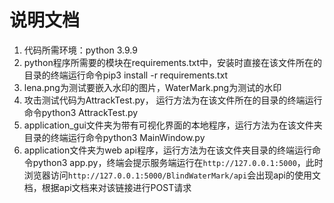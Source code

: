 # 说明文档

1. 代码所需环境：python 3.9.9
2. python程序所需要的模块在requirements.txt中，安装时直接在该文件所在的目录的终端运行命令pip3 install -r requirements.txt
3. lena.png为测试要嵌入水印的图片，WaterMark.png为测试的水印
4. 攻击测试代码为AttrackTest.py， 运行方法为在该文件所在的目录的终端运行命令python3 AttrackTest.py
5. application_gui文件夹为带有可视化界面的本地程序，运行方法为在该文件夹目录的终端运行命令python3 MainWindow.py
6. application文件夹为web api程序，运行方法为在该文件夹目录的终端运行命令python3 app.py，终端会提示服务端运行在`http://127.0.0.1:5000`，此时浏览器访问`http://127.0.0.1:5000/BlindWaterMark/api`会出现api的使用文档，根据api文档来对该链接进行POST请求

